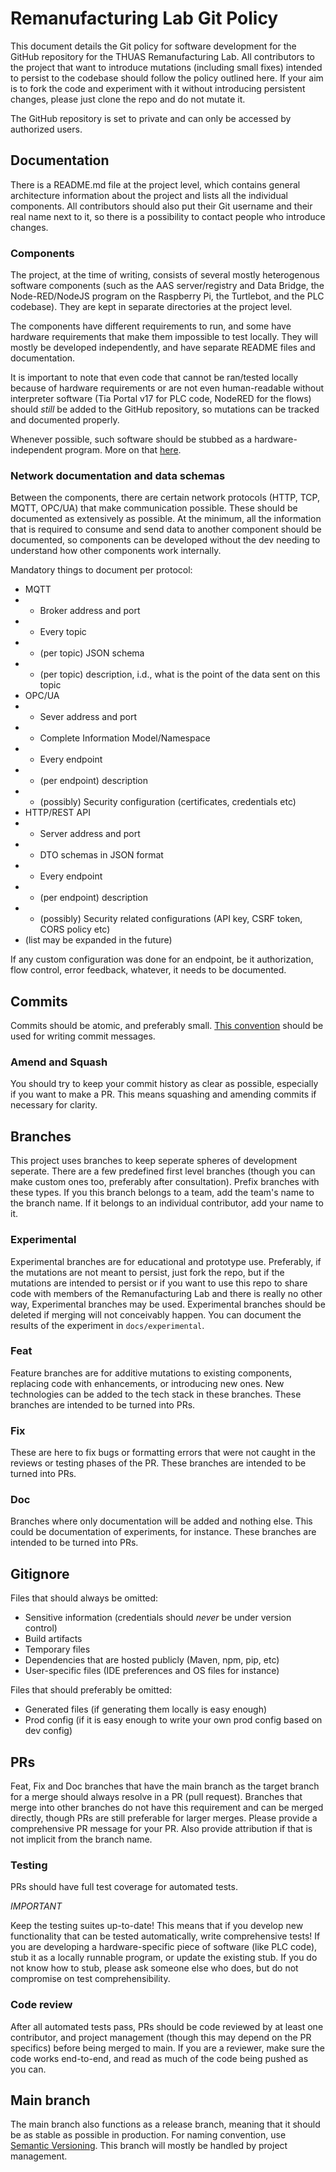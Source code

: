 # Remanufacturing Lab Git Policy 

This document details the Git policy for software development for the GitHub repository for the THUAS Remanufacturing Lab. All contributors to the project that want to introduce mutations (including small fixes) intended to persist to the codebase should follow the policy outlined here. If your aim is to fork the code and experiment with it without introducing persistent changes, please just clone the repo and do not mutate it.

The GitHub repository is set to private and can only be accessed by authorized users.

## Documentation
There is a README.md file at the project level, which contains general architecture information about the project and lists all the individual components. All contributors should also put their Git username and their real name next to it, so there is a possibility to contact people who introduce changes.

### Components

The project, at the time of writing, consists of several mostly heterogenous software components (such as the AAS server/registry and Data Bridge, the Node-RED/NodeJS program on the Raspberry Pi, the Turtlebot, and the PLC codebase). They are kept in separate directories at the project level. 

The components have different requirements to run, and some have hardware requirements that make them impossible to test locally. They will mostly be developed independently, and have separate README files and documentation.

It is important to note that even code that cannot be ran/tested locally because of hardware requirements or are not even human-readable without interpreter software (Tia Portal v17 for PLC code, NodeRED for the flows) should *still* be added to the GitHub repository, so mutations can be tracked and documented properly.

Whenever possible, such software should be stubbed as a hardware-independent program. More on that [here](#testing).

### Network documentation and data schemas

Between the components, there are certain network protocols (HTTP, TCP, MQTT, OPC/UA) that make communication possible. These should be documented as extensively as possible. At the minimum, all the information that is required to consume and send data to another component should be documented, so components can be developed without the dev needing to understand how other components work internally. 

Mandatory things to document per protocol:
- MQTT
- - Broker address and port
- - Every topic
- - (per topic) JSON schema
- - (per topic) description, i.d., what is the point of the data sent on this topic
- OPC/UA
- - Sever address and port
- - Complete Information Model/Namespace
- - Every endpoint
- - (per endpoint) description 
- - (possibly) Security configuration (certificates, credentials etc)
- HTTP/REST API
- - Server address and port
- - DTO schemas in JSON format
- - Every endpoint
- - (per endpoint) description
- - (possibly) Security related configurations (API key, CSRF token, CORS policy etc)
- (list may be expanded in the future)

If any custom configuration was done for an endpoint, be it authorization, flow control, error feedback, whatever, it needs to be documented.

## Commits

Commits should be atomic, and preferably small. [This convention](https://www.conventionalcommits.org/en/v1.0.0/) should be used for writing commit messages. 

### Amend and Squash

You should try to keep your commit history as clear as possible, especially if you want to make a PR. This means squashing and amending commits if necessary for clarity.

## Branches

This project uses branches to keep seperate spheres of development seperate. There are a few predefined first level branches (though you can make custom ones too, preferably after consultation). Prefix branches with these types. If you this branch belongs to a team, add the team's name to the branch name. If it belongs to an individual contributor, add your name to it.

### Experimental

Experimental branches are for educational and prototype use. Preferably, if the mutations are not meant to persist, just fork the repo, but if the mutations are intended to persist or if you want to use this repo to share code with members of the Remanufacturing Lab and there is really no other way, Experimental branches may be used. Experimental branches should be deleted if merging will not conceivably happen. You can document the results of the experiment in `docs/experimental`.

### Feat

Feature branches are for additive mutations to existing components, replacing code with enhancements, or introducing new ones. New technologies can be added to the tech stack in these branches. These branches are intended to be turned into PRs.

### Fix

These are here to fix bugs or formatting errors that were not caught in the reviews or testing phases of the PR. These branches are intended to be turned into PRs.

### Doc

Branches where only documentation will be added and nothing else. This could be documentation of experiments, for instance. These branches are intended to be turned into PRs.

## Gitignore

Files that should always be omitted:
- Sensitive information (credentials should *never* be under version control)
- Build artifacts
- Temporary files
- Dependencies that are hosted publicly (Maven, npm, pip, etc)
- User-specific files (IDE preferences and OS files for instance)

Files that should preferably be omitted:
- Generated files (if generating them locally is easy enough)
- Prod config (if it is easy enough to write your own prod config based on dev config)

## PRs

Feat, Fix and Doc branches that have the main branch as the target branch for a merge should always resolve in a PR (pull request). Branches that merge into other branches do not have this requirement and can be merged directly, though PRs are still preferable for larger merges. Please provide a comprehensive PR message for your PR. Also provide attribution if that is not implicit from the branch name.

### Testing

PRs should have full test coverage for automated tests.

*IMPORTANT* 

Keep the testing suites up-to-date! This means that if you develop new functionality that can be tested automatically, write comprehensive tests! If you are developing a hardware-specific piece of software (like PLC code), stub it as a locally runnable program, or update the existing stub. If you do not know how to stub, please ask someone else who does, but do not compromise on test comprehensibility. 

### Code review

After all automated tests pass, PRs should be code reviewed by at least one contributor, and project management (though this may depend on the PR specifics) before being merged to main. If you are a reviewer, make sure the code works end-to-end, and read as much of the code being pushed as you can.

## Main branch

The main branch also functions as a release branch, meaning that it should be as stable as possible in production. For naming convention, use [Semantic Versioning](https://semver.org/). This branch will mostly be handled by project management.
